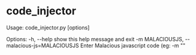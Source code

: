 # code_injector


Usage: code_injector.py [options]

Options:
  -h, --help            show this help message and exit
  -m MALACIOUSJS, --malacious-js=MALACIOUSJS
                        Enter Malacious javascript code (eg: -m
                        "<script>alert(1);</script>"

